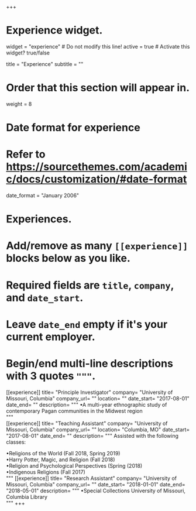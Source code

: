 +++
# Experience widget.
widget = "experience"  # Do not modify this line!
active = true  # Activate this widget? true/false

title = "Experience"
subtitle = ""

# Order that this section will appear in.
weight = 8

# Date format for experience
#   Refer to https://sourcethemes.com/academic/docs/customization/#date-format
date_format = "January 2006"

# Experiences.
#   Add/remove as many `[[experience]]` blocks below as you like.
#   Required fields are `title`, `company`, and `date_start`.
#   Leave `date_end` empty if it's your current employer.
#   Begin/end multi-line descriptions with 3 quotes `"""`.
[[experience]]
  title= "Principle Investigator"
  company= "University of Missouri, Columbia"
  company_url= ""
  location= ""
  date_start= "2017-08-01"
  date_end= ""
  description= """
  •A multi-year ethnographic study of contemporary Pagan communities in the Midwest region  
  """  
[[experience]]
  title= "Teaching Assistant"
  company= "University of Missouri, Columbia"
  company_url= ""
  location= "Columbia, MO"
  date_start= "2017-08-01"
  date_end= ""
  description= """
  Assisted with the following classes:  
    
  •Religions of the World (Fall 2018, Spring 2019)  
  •Harry Potter, Magic, and Religion (Fall 2018)  
  •Religion and Psychological Perspectives (Spring (2018)  
  •Indigenous Religions (Fall 2017)  
  """
[[experience]]
  title= "Research Assistant"
  company= "University of Missouri, Columbia"
  company_url= ""
  date_start= "2018-01-01"
  date_end= "2018-05-01"
  description= """
  •Special Collections University of Missouri, Columbia Library  
  """
+++
